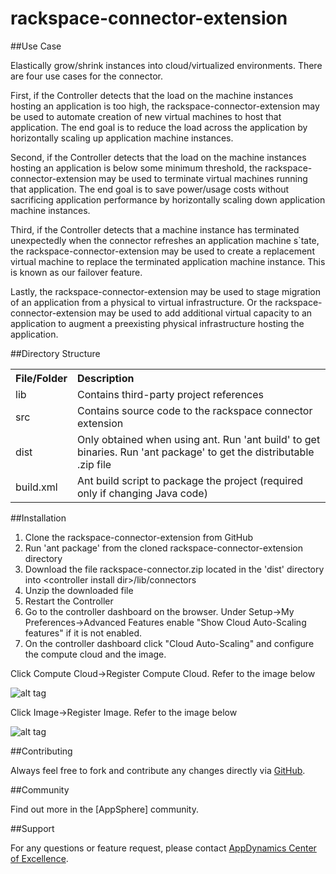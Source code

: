 rackspace-connector-extension
===========================

##Use Case

Elastically grow/shrink instances into cloud/virtualized environments. There are four use cases for the connector. 

First, if the Controller detects that the load on the machine instances hosting an application is too high, the rackspace-connector-extension may be used to automate creation of new virtual machines to host that application. The end goal is to reduce the load across the application by horizontally scaling up application machine instances.

Second, if the Controller detects that the load on the machine instances hosting an application is below some minimum threshold, the rackspace-connector-extension may be used to terminate virtual machines running that application. The end goal is to save power/usage costs without sacrificing application performance by horizontally scaling down application machine instances.

Third, if the Controller detects that a machine instance has terminated unexpectedly when the connector refreshes an application machine s`tate, the rackspace-connector-extension may be used to create a replacement virtual machine to replace the terminated application machine instance. This is known as our failover feature.

Lastly, the rackspace-connector-extension may be used to stage migration of an application from a physical to virtual infrastructure. Or the rackspace-connector-extension may be used to add additional virtual capacity to an application to augment a preexisting physical infrastructure hosting the application.   

##Directory Structure

<table><tbody>
<tr>
<th align="left"> File/Folder </th>
<th align="left"> Description </th>
</tr>
<tr>
<td class='confluenceTd'> lib </td>
<td class='confluenceTd'> Contains third-party project references </td>
</tr>
<tr>
<td class='confluenceTd'> src </td>
<td class='confluenceTd'> Contains source code to the rackspace connector extension </td>
</tr>
<tr>
<td class='confluenceTd'> dist </td>
<td class='confluenceTd'> Only obtained when using ant. Run 'ant build' to get binaries. Run 'ant package' to get the distributable .zip file </td>
</tr>
<tr>
<td class='confluenceTd'> build.xml </td>
<td class='confluenceTd'> Ant build script to package the project (required only if changing Java code) </td>
</tr>
</tbody>
</table>

##Installation

1. Clone the rackspace-connector-extension from GitHub
2. Run 'ant package' from the cloned rackspace-connector-extension directory
3. Download the file rackspace-connector.zip located in the 'dist' directory into \<controller install dir\>/lib/connectors
4. Unzip the downloaded file
5. Restart the Controller
6. Go to the controller dashboard on the browser. Under Setup->My Preferences->Advanced Features enable "Show Cloud Auto-Scaling features" if it is not enabled. 
7. On the controller dashboard click "Cloud Auto-Scaling" and configure the compute cloud and the image.

Click Compute Cloud->Register Compute Cloud. Refer to the image below

![alt tag](https://raw.github.com/Appdynamics/rackspace-connector-extension/master/Rackspace%20First%20Gen%20Cloud%20Fields.png)

Click Image->Register Image. Refer to the image below

![alt tag](https://raw.github.com/Appdynamics/rackspace-connector-extension/master/Rackspace%20FirstGen%20Cloud%20Server%20Image.png)

##Contributing

Always feel free to fork and contribute any changes directly via [GitHub](https://github.com/Appdynamics/rackspace-connector-extension).

##Community

Find out more in the [AppSphere] community.

##Support

For any questions or feature request, please contact [AppDynamics Center of Excellence](mailto:ace-request@appdynamics.com).

